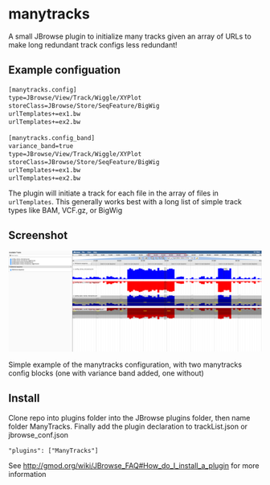 # manytracks

A small JBrowse plugin to initialize many tracks given an array of URLs to make long redundant track configs less redundant!


## Example configuation


    [manytracks.config]
    type=JBrowse/View/Track/Wiggle/XYPlot
    storeClass=JBrowse/Store/SeqFeature/BigWig
    urlTemplates+=ex1.bw
    urlTemplates+=ex2.bw
    
    [manytracks.config_band]
    variance_band=true
    type=JBrowse/View/Track/Wiggle/XYPlot
    storeClass=JBrowse/Store/SeqFeature/BigWig
    urlTemplates+=ex1.bw
    urlTemplates+=ex2.bw

The plugin will initiate a track for each file in the array of files in `urlTemplates`. This generally works best with a long list of simple track types like BAM, VCF.gz, or BigWig

## Screenshot

![](img/1.png)

Simple example of the manytracks configuration, with two manytracks config blocks (one with variance band added, one without)

## Install


Clone repo into plugins folder into the JBrowse plugins folder, then name folder ManyTracks. Finally add the plugin declaration to trackList.json or jbrowse_conf.json

    "plugins": ["ManyTracks"]
    

See http://gmod.org/wiki/JBrowse_FAQ#How_do_I_install_a_plugin for more information


